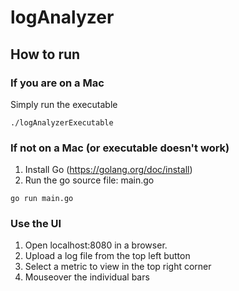 # logAnalyzer

## How to run

### If you are on a Mac

Simply run the executable

```
./logAnalyzerExecutable
```

### If not on a Mac (or executable doesn't work)

1. Install Go (https://golang.org/doc/install)
2. Run the go source file: main.go 

```
go run main.go
```

### Use the UI

1. Open localhost:8080 in a browser.
2. Upload a log file from the top left button
3. Select a metric to view in the top right corner
4. Mouseover the individual bars
